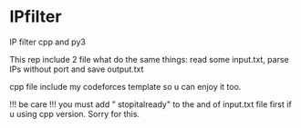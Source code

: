 # IPfilter
IP filter cpp and py3

This rep include 2 file what do the same things: read some input.txt, parse IPs without port and save output.txt

cpp file include my codeforces template so u can enjoy it too.

!!! be care !!! you must add " stopitalready" to the and of input.txt file first if u using cpp version. Sorry for this.
